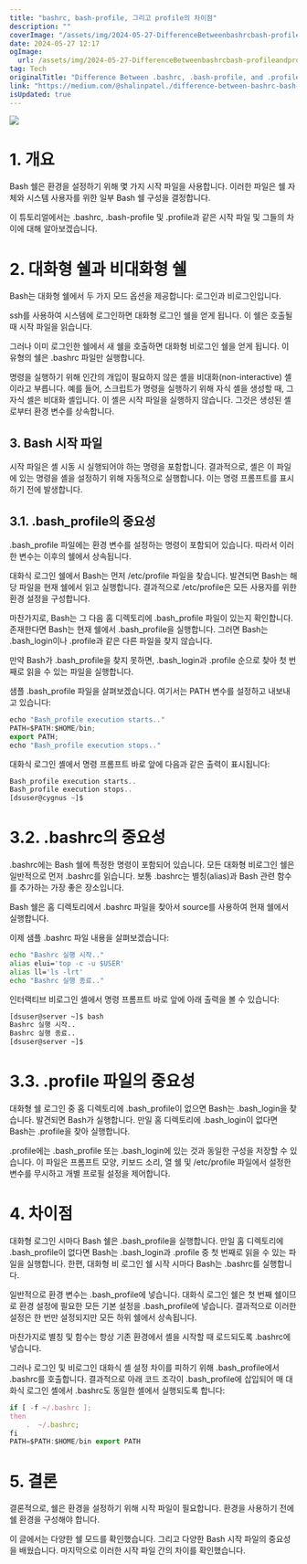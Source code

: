 ```yaml
---
title: "bashrc, bash-profile, 그리고 profile의 차이점"
description: ""
coverImage: "/assets/img/2024-05-27-DifferenceBetweenbashrcbash-profileandprofile_0.png"
date: 2024-05-27 12:17
ogImage:
  url: /assets/img/2024-05-27-DifferenceBetweenbashrcbash-profileandprofile_0.png
tag: Tech
originalTitle: "Difference Between .bashrc, .bash-profile, and .profile"
link: "https://medium.com/@shalinpatel./difference-between-bashrc-bash-profile-and-profile-1947edea4318"
isUpdated: true
---
```


<img src="/assets/img/2024-05-27-DifferenceBetweenbashrcbash-profileandprofile_0.png" />

# 1. 개요

Bash 쉘은 환경을 설정하기 위해 몇 가지 시작 파일을 사용합니다. 이러한 파일은 쉘 자체와 시스템 사용자를 위한 일부 Bash 쉘 구성을 결정합니다.

이 튜토리얼에서는 .bashrc, .bash-profile 및 .profile과 같은 시작 파일 및 그들의 차이에 대해 알아보겠습니다.

<div class="content-ad"></div>

# 2. 대화형 쉘과 비대화형 쉘

Bash는 대화형 쉘에서 두 가지 모드 옵션을 제공합니다: 로그인과 비로그인입니다.

ssh를 사용하여 시스템에 로그인하면 대화형 로그인 쉘을 얻게 됩니다. 이 쉘은 호출될 때 시작 파일을 읽습니다.

그러나 이미 로그인한 쉘에서 새 쉘을 호출하면 대화형 비로그인 쉘을 얻게 됩니다. 이 유형의 쉘은 .bashrc 파일만 실행합니다.

<div class="content-ad"></div>

명령을 실행하기 위해 인간의 개입이 필요하지 않은 셸을 비대화(non-interactive) 셸이라고 부릅니다. 예를 들어, 스크립트가 명령을 실행하기 위해 자식 셸을 생성할 때, 그 자식 셸은 비대화 셸입니다. 이 셸은 시작 파일을 실행하지 않습니다. 그것은 생성된 셸로부터 환경 변수를 상속합니다.

## 3. Bash 시작 파일

시작 파일은 셸 시동 시 실행되어야 하는 명령을 포함합니다. 결과적으로, 셸은 이 파일에 있는 명령을 셸을 설정하기 위해 자동적으로 실행합니다. 이는 명령 프롬프트를 표시하기 전에 발생합니다.

## 3.1. .bash_profile의 중요성

<div class="content-ad"></div>

.bash_profile 파일에는 환경 변수를 설정하는 명령이 포함되어 있습니다. 따라서 이러한 변수는 이후의 쉘에서 상속됩니다.

대화식 로그인 쉘에서 Bash는 먼저 /etc/profile 파일을 찾습니다. 발견되면 Bash는 해당 파일을 현재 쉘에서 읽고 실행합니다. 결과적으로 /etc/profile은 모든 사용자를 위한 환경 설정을 구성합니다.

마찬가지로, Bash는 그 다음 홈 디렉토리에 .bash_profile 파일이 있는지 확인합니다. 존재한다면 Bash는 현재 쉘에서 .bash_profile을 실행합니다. 그러면 Bash는 .bash_login이나 .profile과 같은 다른 파일을 찾지 않습니다.

만약 Bash가 .bash_profile을 찾지 못하면, .bash_login과 .profile 순으로 찾아 첫 번째로 읽을 수 있는 파일을 실행합니다.

<div class="content-ad"></div>

샘플 .bash_profile 파일을 살펴보겠습니다. 여기서는 PATH 변수를 설정하고 내보내고 있습니다:

```js
echo "Bash_profile execution starts.."
PATH=$PATH:$HOME/bin;
export PATH;
echo "Bash_profile execution stops.."
```

대화식 로그인 셸에서 명령 프롬프트 바로 앞에 다음과 같은 출력이 표시됩니다:

```js
Bash_profile execution starts..
Bash_profile execution stops..
[dsuser@cygnus ~]$
```

<div class="content-ad"></div>

# 3.2. .bashrc의 중요성

.bashrc에는 Bash 쉘에 특정한 명령이 포함되어 있습니다. 모든 대화형 비로그인 쉘은 일반적으로 먼저 .bashrc를 읽습니다. 보통 .bashrc는 별칭(alias)과 Bash 관련 함수를 추가하는 가장 좋은 장소입니다.

Bash 쉘은 홈 디렉토리에서 .bashrc 파일을 찾아서 source를 사용하여 현재 쉘에서 실행합니다.

이제 샘플 .bashrc 파일 내용을 살펴보겠습니다:

<div class="content-ad"></div>

```bash
echo "Bashrc 실행 시작.."
alias elui='top -c -u $USER'
alias ll='ls -lrt'
echo "Bashrc 실행 종료.."
```

인터랙티브 비로그인 셸에서 명령 프롬프트 바로 앞에 아래 출력을 볼 수 있습니다:

```bash
[dsuser@server ~]$ bash
Bashrc 실행 시작..
Bashrc 실행 종료..
[dsuser@server ~]$
```

# 3.3. .profile 파일의 중요성

<div class="content-ad"></div>

대화형 쉘 로그인 중 홈 디렉토리에 .bash_profile이 없으면 Bash는 .bash_login을 찾습니다. 발견되면 Bash가 실행합니다. 만일 홈 디렉토리에 .bash_login이 없다면 Bash는 .profile을 찾아 실행합니다.

.profile에는 .bash_profile 또는 .bash_login에 있는 것과 동일한 구성을 저장할 수 있습니다. 이 파일은 프롬프트 모양, 키보드 소리, 열 쉘 및 /etc/profile 파일에서 설정한 변수를 무시하고 개별 프로필 설정을 제어합니다.

# 4. 차이점

대화형 로그인 시마다 Bash 쉘은 .bash_profile을 실행합니다. 만일 홈 디렉토리에 .bash_profile이 없다면 Bash는 .bash_login과 .profile 중 첫 번째로 읽을 수 있는 파일을 실행합니다. 한편, 대화형 비 로그인 쉘 시작 시마다 Bash는 .bashrc를 실행합니다.

<div class="content-ad"></div>

일반적으로 환경 변수는 .bash_profile에 넣습니다. 대화식 로그인 쉘은 첫 번째 쉘이므로 환경 설정에 필요한 모든 기본 설정을 .bash_profile에 넣습니다. 결과적으로 이러한 설정은 한 번만 설정되지만 모든 하위 쉘에서 상속됩니다.

마찬가지로 별칭 및 함수는 항상 기존 환경에서 셸을 시작할 때 로드되도록 .bashrc에 넣습니다.

그러나 로그인 및 비로그인 대화식 셸 설정 차이를 피하기 위해 .bash_profile에서 .bashrc를 호출합니다. 결과적으로 아래 코드 조각이 .bash_profile에 삽입되어 매 대화식 로그인 셸에서 .bashrc도 동일한 셸에서 실행되도록 합니다:

```js
if [ -f ~/.bashrc ];
then
    .  ~/.bashrc;
fi
PATH=$PATH:$HOME/bin export PATH
```

<div class="content-ad"></div>

# 5. 결론

결론적으로, 쉘은 환경을 설정하기 위해 시작 파일이 필요합니다. 환경을 사용하기 전에 쉘 환경을 구성해야 합니다.

이 글에서는 다양한 쉘 모드를 확인했습니다. 그리고 다양한 Bash 시작 파일의 중요성을 배웠습니다. 마지막으로 이러한 시작 파일 간의 차이를 확인했습니다.
